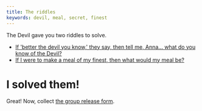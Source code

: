 ```yaml
---
title: The riddles
keywords: devil, meal, secret, finest
---
```


The Devil gave you two riddles to solve.

 - [If 'better the devil you know,' they say, then tell me, Anna... what do you know of the Devil?](010-riddle-know.md)
 - [If I were to make a meal of my finest, then what would my meal be?](020-riddle-meal.md)

# I solved them!
Great! Now, collect [the group release form](../120-group-form.md).
